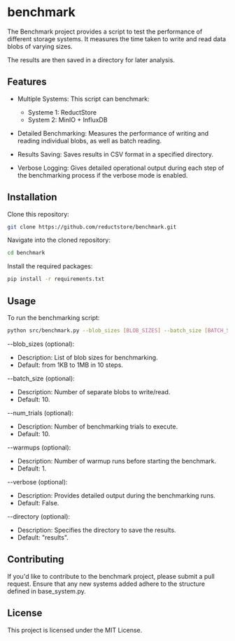 # benchmark
The Benchmark project provides a script to test the performance of different storage systems. 
It measures the time taken to write and read data blobs of varying sizes. 

The results are then saved in a directory for later analysis.

## Features
- Multiple Systems: This script can benchmark:
  - Systeme 1: ReductStore
  - System 2: MinIO + InfluxDB

- Detailed Benchmarking: Measures the performance of writing and reading individual blobs, as well as batch reading.

- Results Saving: Saves results in CSV format in a specified directory.

- Verbose Logging: Gives detailed operational output during each step of the benchmarking process if the verbose mode is enabled.

## Installation

Clone this repository:
```bash
git clone https://github.com/reductstore/benchmark.git
```

Navigate into the cloned repository:
```bash
cd benchmark
```

Install the required packages:
```bash
pip install -r requirements.txt
```

## Usage

To run the benchmarking script:

```bash
python src/benchmark.py --blob_sizes [BLOB_SIZES] --batch_size [BATCH_SIZE] --num_trials [NUM_TRIALS] --warmups [WARMUPS] --verbose --directory [DIRECTORY]
```

--blob_sizes (optional):
- Description: List of blob sizes for benchmarking.
- Default: from 1KB to 1MB in 10 steps.

--batch_size (optional):
- Description: Number of separate blobs to write/read.
- Default: 10.

--num_trials (optional):
- Description: Number of benchmarking trials to execute.
- Default: 10.

--warmups (optional):
- Description: Number of warmup runs before starting the benchmark.
- Default: 1.

--verbose (optional):
- Description: Provides detailed output during the benchmarking runs.
- Default: False.

--directory (optional):
- Description: Specifies the directory to save the results.
- Default: "results".

## Contributing
If you'd like to contribute to the benchmark project, please submit a pull request. Ensure that any new systems added adhere to the structure defined in base_system.py.

## License
This project is licensed under the MIT License.